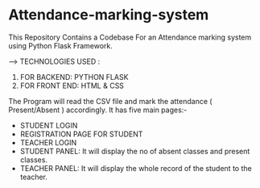 # Attendance-marking-system
This Repository Contains a Codebase For an Attendance marking system using Python Flask Framework.

--> TECHNOLOGIES USED : 
1) FOR BACKEND: PYTHON FLASK
2) FOR FRONT END: HTML & CSS

The Program will read the CSV file and mark the attendance ( Present/Absent ) accordingly.
It has five main pages:-
- STUDENT LOGIN
- REGISTRATION PAGE FOR STUDENT
- TEACHER LOGIN  
- STUDENT PANEL: It will display the no of absent classes and present classes.
- TEACHER PANEL: It will display the whole record of the student to the teacher.

